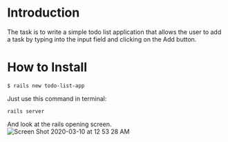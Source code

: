 # Introduction
The task is to write a simple todo list application that allows
the user to add a task by typing into the input field and clicking on the Add button.

# How to Install
```
$ rails new todo-list-app
```
Just use this command in terminal:
```
rails server
```
And look at the rails opening screen.
![Screen Shot 2020-03-10 at 12 53 28 AM](https://user-images.githubusercontent.com/50501566/76280889-c25a3000-6269-11ea-9e19-bf32cbc9320d.png)
